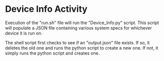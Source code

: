 # Device Info Activity
Execution of the "run.sh" file will run the "Device_Info.py" script. This script will populate a JSON file containing various system specs for whichever device it is run on.

The shell script first checks to see if an "output.json" file exists. If so, it deletes the old one and runs the python script to create a new one. If not, it simply runs the python script and creates one.